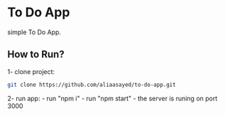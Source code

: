 # To Do App
simple To Do App.

## How to Run?

1- clone project:
```bash
git clone https://github.com/aliaasayed/to-do-app.git
```

2- run app: 
        - run "npm i"
        - run "npm start"
        - the server is runing on port 3000

